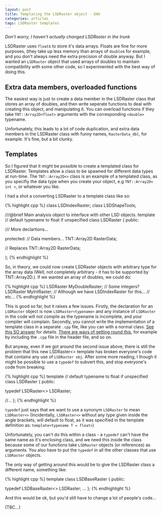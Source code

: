 ```yaml
---
layout: post
title: Templating the LSDRaster object - DAV
categories: articles
tags: LSDRaster templates
---
```


*Don't worry, I haven't actually changed LSDRaster in the trunk*

LSDRaster uses `float`s to store it's data arrays. Floats are fine for more purposes, (they take up less memory than arrays of `double`s for example, and you don't always need the extra precision of double anyway. But I wanted an `LSDRaster` object that used arrays of doubles to maintain compatibility with some other code, so I experimented with the best way of doing this. 

## Extra data members, overloaded functions

The easiest way is just to create a data member in the LSDRaster class that stores an array of doubles, and then write seperate functions to deal with creating this object, and manipulating it. You can overload functions if they take `TNT::Array2D<float>` arguments with the corresponding `<double>` typename. 

Unfortunately, this leads to a lot of code duplication, and extra data members in the LSDRaster class with funny names, `RasterData_dbl`, for example. It's fine, but a bit clunky. 

## Templates

So I figured that it might be possible to create a templated class for LSDRaster. Templates allow a class to be spawned for different data types at run-time. The  `TNT::Array2D<>` class is an example of a templated class, as you specifiy the data type when you create your object, e.g `TNT::Array2D< int >`, or whatever you like.

I had a shot a converting LSDRaster to a template class like so:

{% highlight cpp %}
class LSDIndexRaster;
class LSDShapeTools;

///@brief Main analysis object to interface with other LSD objects.
template<typename T = float> // default typename to float if unspecified
class LSDRaster
{
  public:

/// More declartions...

  protected:
  // Data members...
  TNT::Array2D<T> RasterData;

  // Replaces TNT::Array2D<float> RasterData;

};
{% endhighlight %}

So, in theory, we could now create LSDRaster objects with arbitrary type for the array data (Well, not completely arbitrary - it has to be supported by TNT::Array2D.). If we wanted an array of doubles, we could do:

{% highlight cpp %}
LSDRaster<double> MyDoubleRaster;
// Some integers?
LSDRaster<int> MyIntRaster; // Although we have LSDIndexRaster for this...
// etc...
{% endhighlight %}

This is good so far, but it raises a few issues. Firstly, the declaration for an `LSDRaster` object is now `LSDRaster<typename>` and any instance of `LSDRaster` in the code will not compile as the typename is incomplete, and your compiler will complain. Secondly, you cannot write the implementation of a template class in a separate `.cpp` file, like you can with a normal class. [See this SO answer](http://stackoverflow.com/questions/1724036/splitting-templated-c-classes-into-hpp-cpp-files-is-it-possible) for details. [There are ways of getting round this](http://stackoverflow.com/questions/495021/why-can-templates-only-be-implemented-in-the-header-file), for example by including the `.cpp` file in the header file, and so on.

But anyway, even if we got around the second issue above, there is still the problem that this new LSDRaster<> template has broken everyone's code that contains any use of `LSDRaster obj`. After some more reading, I though it might be possible to use a `typedef` to subvert this, and stop everyone's code from breaking.

{% highlight cpp %}
template<typename T = float> // default typename to float if unspecified
class LSDRaster
{
  public:
  
  typedef LSDRaster<> LSDRaster; 

 //...
};
{% endhighlight %}

`typedef` just says that we want to use a synonym `LSDRaster` to mean `LSDRaster<>` (Incidentally, `LSDRaster<>` without any type given inside the angle brackets, will default to float, as it was specified in the template definition as: `template<typename T = float>`)

Unfortunately, you can't do this within a class - a `typedef` can't have the same name as it's enclosing class, and we need this inside the class because some of our functions take `LSDRaster` objects (or references) as arguments. You also have to put the `typedef` in all the other classes that use `LSDRaster` objects. 

The only way of getting around this would be to give the LSDRaster class a different name, something like:

{% highlight cpp %}
template<typename T = float>
class LSDBaseRaster
{
  public:
  
  typedef LSDBaseRaster<> LSDRaster;
  ...
};
{% endhighlight %}

And this would be ok, but you'd still have to change a lot of people's code...

(TBC...)



